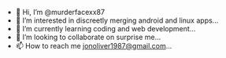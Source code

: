 - 👋 Hi, I’m @murderfacexx87
- 👀 I’m interested in discreetly merging android and linux apps...
- 🌱 I’m currently learning coding and web development...
- 💞️ I’m looking to collaborate on surprise me...
- 📫 How to reach me jonoliver1987@gmail.com...

<!---
murderfacexx87/ubuntroid is a ✨ special ✨ repository because its `README.md` (this file) appears on your GitHub profile.
You can click the Preview link to take a look at your changes.
--->

